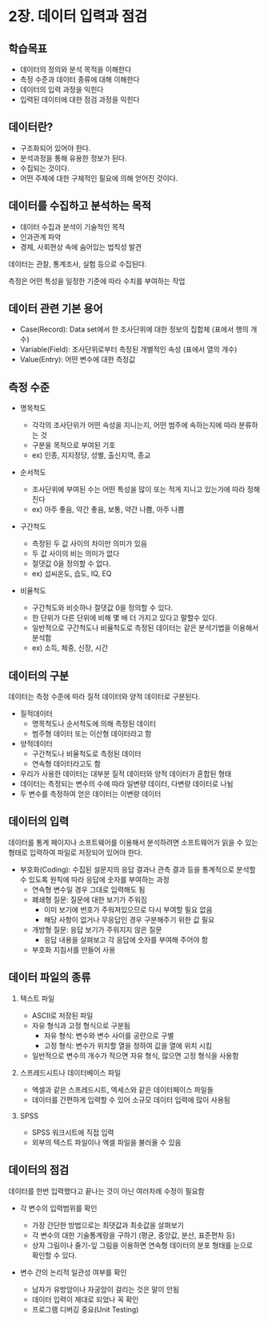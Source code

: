 # 2장. 데이터 입력과 점검

## 학습목표

* 데이터의 정의와 분석 목적을 이해한다
* 측정 수준과 데이터 종류에 대해 이해한다
* 데이터의 입력 과정을 익힌다
* 입력된 데이터에 대한 점검 과정을 익힌다

## 데이터란?

* 구조화되어 있어야 한다.
* 분석과정을 통해 유용한 정보가 된다.
* 수집되는 것이다.
* 어떤 주제에 대한 구체적인 필요에 의해 얻어진 것이다.

## 데이터를 수집하고 분석하는 목적

* 데이터 수집과 분석이 기술적인 목적
* 인과관계 파악
* 경제, 사회현상 속에 숨어있는 법칙성 발견

데이터는 관찰, 통계조사, 실험 등으로 수집된다.

측정은 어떤 특성을 일정한 기준에 따라 수치를 부여하는 작업

## 데이터 관련 기본 용어

* Case(Record): Data set에서 한 조사단위에 대한 정보의 집합체 (표에서 행의 개수)
* Variable(Field): 조사단위로부터 측정된 개별적인 속성 (표에서 열의 개수)
* Value(Entry): 어떤 변수에 대한 측정값

## 측정 수준

* 명목척도
	* 각각의 조사단위가 어떤 속성을 지니는지, 어떤 범주에 속하는지에 따라 분류하는 것
	* 구분을 목적으로 부여된 기호
	* ex) 인종, 지지정당, 성별, 출신지역, 종교

* 순서척도
	* 조사단위에 부여된 수는 어떤 특성을 많이 또는 적게 지니고 있는가에 따라 정해진다
	* ex)  아주 좋음, 약간 좋음, 보통, 약간 나쁨, 아주 나쁨

* 구간척도
	* 측정된 두 값 사이의 차이만 의미가 있음
	* 두 값 사이의 비는 의미가 없다
	* 절댓값 0을 정의할 수 없다.
	* ex) 섭씨온도, 습도, IQ, EQ

* 비율척도
	* 구간척도와 비슷하나 절댓값 0을 정의할 수 있다.
	* 한 단위가 다른 단위에 비해 몇 배 더 가지고 있다고 말할수 있다.
	* 일반적으로 구간척도나 비율척도로 측정된 데이터는 같은 분석기법을 이용해서 분석함
	* ex) 소득, 체중, 신장, 시간

## 데이터의 구분

데이터는 측정 수준에 따라 질적 데이터와 양적 데이터로 구분된다.

* 질적데이터
	* 명목척도나 순서척도에 의해 측정된 데이터
	* 범주형 데이터 또는 이산형 데이터라고 함
* 양적데이터
	* 구간척도나 비율척도로 측정된 데이터
	* 연속형 데이터라고도 함
* 우리가 사용한 데이터는 대부분 질적 데이터와 양적 데이터가 혼합된 형태
* 데이터는 측정되는 변수의 수에 따라 일변량 데이터, 다변량 데이터로 나뉨
* 두 변수를 측정하여 얻은 데이터는 이변량 데이터

## 데이터의 입력

데이터를 통계 페이지나 소프트웨어를 이용해서 분석하려면 소프트웨어가 읽을 수 있는 형태로 입력하여 파일로 저장되어 있어야 한다.

* 부호화(Coding): 수집된 설문지의 응답 결과나 관측 결과 등을 통계적으로 분석할 수 있도록 원칙에 따라 응답에 숫자를 부여하는 과정
	* 연속형 변수일 경우 그대로 입력해도 됨
	* 폐쇄형 질문: 질문에 대한 보기가 주워짐
		* 이미 보기에 번호가 주워져있으므로 다시 부여할 필요 없음
		* 해당 사항이 없거나 무응답인 경우 구분해주기 위한 값 필요
	* 개방형 질문: 응답 보기가 주워지지 않은 질문
		* 응답 내용을 살펴보고 각 응답에 숫자를 부여해 주어야 함
	* 부호화 지침서를 만들어 사용

## 데이터 파일의 종류

1. 텍스트 파일
	* ASCII로 저장된 파일
	* 자유 형식과 고정 형식으로 구분됨
		* 자유 형식: 변수와 변수 사이를 공란으로 구별
		* 고정 형식: 변수가 위치할 열을 정하여 값을 열에 위치 시킴
	* 일반적으로 변수의 개수가 적으면 자유 형식, 많으면 고정 형식을 사용함

2. 스프레드시트나 데이터베이스 파일
	* 엑셀과 같은 스프레드시트, 엑세스와 같은 데이터페이스 파일들
	* 데이터를 간편하게 입력할 수 있어 소규모 데이터 입력에 많이 사용됨

3. SPSS
	* SPSS 워크시트에 직접 입력
	* 외부의 텍스트 파일이나 엑셀 파일을 불러올 수 있음

## 데이터의 점검

데이터를 한번 입력했다고 끝나는 것이 아닌 여러차례 수정이 필요함

* 각 변수의 입력범위를 확인
	* 가장 간단한 방법으로는 최댓값과 최솟값을 살펴보기
	* 각 변수의 대한 기술통계랑을 구하기 (평균, 중앙값, 분산, 표준편차 등)
	* 상자 그림이나 줄기-잎 그림을 이용하면 연속형 데이터의 분포 형태를 눈으로 확인할 수 있다.

* 변수 간의 논리적 일관성 여부를 확인
	* 남자가 유방암이나 자궁암이 걸리는 것은 말이 안됨
	* 데이터 입력이 제대로 되었나 꼭 확인
	* 프로그램 디버깅 중요(Unit Testing)
